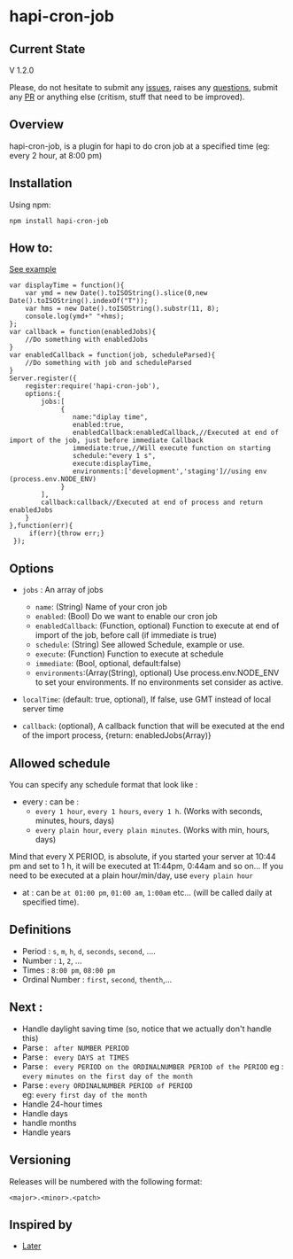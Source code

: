 # hapi-cron-job

## Current State

V 1.2.0

Please, do not hesitate to submit any [issues](https://github.com/Alex-Werner/hapi-cron-job/issues), raises any [questions](https://github.com/Alex-Werner/hapi-cron-job/issues), submit any [PR](https://github.com/Alex-Werner/hapi-cron-job/pulls) or anything else (critism, stuff that need to be improved).

## Overview

hapi-cron-job, is a plugin for hapi to do cron job at a specified time (eg: every 2 hour, at 8:00 pm)

## Installation
Using npm:

    npm install hapi-cron-job
    
## How to:  
[See example](https://github.com/Alex-Werner/hapi-cron-job/tree/master/example)

```
var displayTime = function(){
    var ymd = new Date().toISOString().slice(0,new Date().toISOString().indexOf("T"));
    var hms = new Date().toISOString().substr(11, 8);
    console.log(ymd+" "+hms);
};
var callback = function(enabledJobs){
    //Do something with enabledJobs
}
var enabledCallback = function(job, scheduleParsed){
    //Do something with job and scheduleParsed
}
Server.register({
    register:require('hapi-cron-job'),
    options:{
        jobs:[
             {
                name:"diplay time",
                enabled:true,
                enabledCallback:enabledCallback,//Executed at end of import of the job, just before immediate Callback
                immediate:true,//Will execute function on starting
                schedule:"every 1 s",
                execute:displayTime,
                environments:['development','staging']//using env (process.env.NODE_ENV)
             }
        ],
        callback:callback//Executed at end of process and return enabledJobs
    }
},function(err){
     if(err){throw err;}
 });
```

## Options 

* ```jobs``` : An array of jobs
    * ```name```: (String) Name of your cron job
    * ```enabled```: (Bool) Do we want to enable our cron job
    * ```enabledCallback```: (Function, optional) Function to execute at end of import of the job, before call (if immediate is true)
    * ```schedule```: (String) See allowed Schedule, example or use.
    * ```execute```: (Function) Function to execute at schedule
    * ```immediate```: (Bool, optional, default:false)
    * ```environments```:(Array(String), optional) Use process.env.NODE_ENV to set your environments. If no environments set consider as active.
    
* ```localTime```: (default: true, optional), If false, use GMT instead of local server time
* ```callback```: (optional), A callback function that will be executed at the end of the import process, {return: enabledJobs(Array)}

## Allowed schedule
 
You can specify any schedule format that look like : 

- every : can be :
    * ```every 1 hour```, ```every 1 hours```, ```every 1 h```. (Works with seconds, minutes, hours, days)
    * ```every plain hour```, ```every plain minutes```. (Works with min, hours, days)

Mind that every X PERIOD, is absolute, if you started your server at 10:44 pm and set to 1 h, it will be executed at 11:44pm, 0:44am and so on...
If you need to be executed at a plain hour/min/day, use ```every plain hour```

- at : can be ```at 01:00 pm```, ```01:00 am```, ```1:00am``` etc... (will be called daily at specified time).
    
## Definitions 

- Period : ```s```, ```m```, ```h```, ```d```, ```seconds```, ```second```, ....
- Number : ```1```, ```2```, ...
- Times : ```8:00 pm```, ```08:00 pm```
- Ordinal Number : ```first```, ```second```, ```thenth```,...

## Next : 

- Handle daylight saving time (so, notice that we actually don't handle this)
- Parse : ``` after NUMBER PERIOD```
- Parse : ``` every DAYS at TIMES```
- Parse : ``` every PERIOD on the ORDINALNUMBER PERIOD of the PERIOD``` 
eg : ```every minutes on the first day of the month```
- Parse : ```every ORDINALNUMBER PERIOD of PERIOD```   
eg: ```every first day of the month```
- Handle 24-hour times
- Handle days
- handle months
- Handle years

## Versioning

Releases will be numbered with the following format:

`<major>.<minor>.<patch>`

## Inspired by 
 - [Later](http://bunkat.github.io/later/)